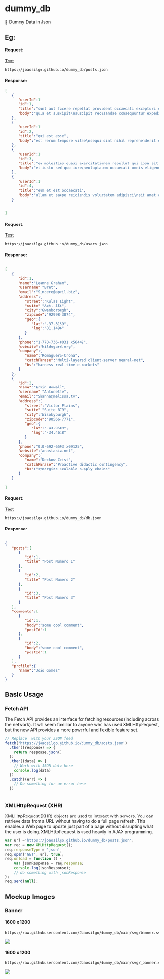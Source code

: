 # dummy_db
🧪 Dummy Data in Json


## Eg:


#### Request:

[Test](https://joaosilgo.github.io/dummy_db/posts.json)

````
https://joaosilgo.github.io/dummy_db/posts.json

````


#### Response:
````json
[
   {
      "userId":1,
      "id":1,
      "title":"sunt aut facere repellat provident occaecati excepturi optio reprehenderit",
      "body":"quia et suscipit\nsuscipit recusandae consequuntur expedita et cum\nreprehenderit molestiae ut ut quas totam\nnostrum rerum est autem sunt rem eveniet architecto"
   },
   {
      "userId":1,
      "id":2,
      "title":"qui est esse",
      "body":"est rerum tempore vitae\nsequi sint nihil reprehenderit dolor beatae ea dolores neque\nfugiat blanditiis voluptate porro vel nihil molestiae ut reiciendis\nqui aperiam non debitis possimus qui neque nisi nulla"
   },
   {
      "userId":1,
      "id":3,
      "title":"ea molestias quasi exercitationem repellat qui ipsa sit aut",
      "body":"et iusto sed quo iure\nvoluptatem occaecati omnis eligendi aut ad\nvoluptatem doloribus vel accusantium quis pariatur\nmolestiae porro eius odio et labore et velit aut"
   },
   {
      "userId":1,
      "id":4,
      "title":"eum et est occaecati",
      "body":"ullam et saepe reiciendis voluptatem adipisci\nsit amet autem assumenda provident rerum culpa\nquis hic commodi nesciunt rem tenetur doloremque ipsam iure\nquis sunt voluptatem rerum illo velit"
   }
   
   
]


````





#### Request:

[Test](https://joaosilgo.github.io/dummy_db/users.json)

````
https://joaosilgo.github.io/dummy_db/users.json

````


#### Response:
````json

[
   {
      "id":1,
      "name":"Leanne Graham",
      "username":"Bret",
      "email":"Sincere@april.biz",
      "address":{
         "street":"Kulas Light",
         "suite":"Apt. 556",
         "city":"Gwenborough",
         "zipcode":"92998-3874",
         "geo":{
            "lat":"-37.3159",
            "lng":"81.1496"
         }
      },
      "phone":"1-770-736-8031 x56442",
      "website":"hildegard.org",
      "company":{
         "name":"Romaguera-Crona",
         "catchPhrase":"Multi-layered client-server neural-net",
         "bs":"harness real-time e-markets"
      }
   },
   {
      "id":2,
      "name":"Ervin Howell",
      "username":"Antonette",
      "email":"Shanna@melissa.tv",
      "address":{
         "street":"Victor Plains",
         "suite":"Suite 879",
         "city":"Wisokyburgh",
         "zipcode":"90566-7771",
         "geo":{
            "lat":"-43.9509",
            "lng":"-34.4618"
         }
      },
      "phone":"010-692-6593 x09125",
      "website":"anastasia.net",
      "company":{
         "name":"Deckow-Crist",
         "catchPhrase":"Proactive didactic contingency",
         "bs":"synergize scalable supply-chains"
      }
   }
   
]

````





#### Request:

[Test](https://joaosilgo.github.io/dummy_db/db.json)

````
https://joaosilgo.github.io/dummy_db/db.json

````


#### Response:
````json

{
   "posts":[
      {
         "id":1,
         "title":"Post Numero 1"
      },
      {
         "id":2,
         "title":"Post Numero 2"
      },
      {
         "id":3,
         "title":"Post Numero 3"
      }
   ],
   "comments":[
      {
         "id":1,
         "body":"some cool comment",
         "postId":1
      },
      {
         "id":2,
         "body":"some cool comment",
         "postId":1
      }
   ],
   "profile":{
      "name":"João Gomes"
   }
}
````


## Basic Usage

### Fetch API

The Fetch API provides an interface for fetching resources (including across the network). It will seem familiar to anyone who has used XMLHttpRequest, but the new API provides a more powerful and flexible feature set.


````javascript
// Replace  with your JSON feed
fetch('https://joaosilgo.github.io/dummy_db/posts.json')
  .then((response) => {
    return response.json()
  })
  .then((data) => {
    // Work with JSON data here
    console.log(data)
  })
  .catch((err) => {
    // Do something for an error here
  })
  
  ````
  


### XMLHttpRequest (XHR)

XMLHttpRequest (XHR) objects are used to interact with servers. You can retrieve data from a URL without having to do a full page refresh. This enables a Web page to update just part of a page without disrupting what the user is doing. XMLHttpRequest is used heavily in AJAX programming.

````javascript
var url ='https://joaosilgo.github.io/dummy_db/posts.json';
var req = new XMLHttpRequest();
req.responseType = 'json';
req.open('GET', url, true);
req.onload = function () {
    var jsonResponse = req.response;
    console.log(jsonResponse);
    // do something with jsonResponse
};
req.send(null);

  ````
  
  
  
  
## Mockup Images
  
### Banner

#### 1600 x 1200
  
  
  ````
  https://raw.githubusercontent.com/Joaosilgo/dummy_db/main/svg/banner.svg
  
  ````
  <img src="https://raw.githubusercontent.com/Joaosilgo/dummy_db/main/svg/banner.svg">
 
  
  
#### 1600 x 1200
  
  
  ````
  https://raw.githubusercontent.com/Joaosilgo/dummy_db/main/svg/_banner.svg
  
  ````
  <img src="https://raw.githubusercontent.com/Joaosilgo/dummy_db/main/svg/_banner.svg">
 
  



